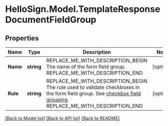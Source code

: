 # HelloSign.Model.TemplateResponseDocumentFieldGroup

## Properties

Name | Type | Description | Notes
------------ | ------------- | ------------- | -------------
**Name** | **string** | REPLACE_ME_WITH_DESCRIPTION_BEGIN The name of the form field group. REPLACE_ME_WITH_DESCRIPTION_END | [optional] 
**Rule** | **string** | REPLACE_ME_WITH_DESCRIPTION_BEGIN The rule used to validate checkboxes in the form field group. See [checkbox field grouping](/api/reference/constants/#checkbox-field-grouping). REPLACE_ME_WITH_DESCRIPTION_END | [optional] 

[[Back to Model list]](../README.md#documentation-for-models) [[Back to API list]](../README.md#documentation-for-api-endpoints) [[Back to README]](../README.md)

